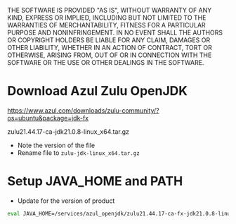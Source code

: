 THE SOFTWARE IS PROVIDED "AS IS", WITHOUT WARRANTY OF ANY KIND, EXPRESS OR IMPLIED, INCLUDING BUT NOT LIMITED TO THE WARRANTIES OF MERCHANTABILITY, FITNESS FOR A PARTICULAR PURPOSE AND NONINFRINGEMENT. IN NO EVENT SHALL THE AUTHORS OR COPYRIGHT HOLDERS BE LIABLE FOR ANY CLAIM, DAMAGES OR OTHER LIABILITY, WHETHER IN AN ACTION OF CONTRACT, TORT OR OTHERWISE, ARISING FROM, OUT OF OR IN CONNECTION WITH THE SOFTWARE OR THE USE OR OTHER DEALINGS IN THE SOFTWARE.

# Download Azul Zulu OpenJDK

https://www.azul.com/downloads/zulu-community/?os=ubuntu&package=jdk-fx

zulu21.44.17-ca-jdk21.0.8-linux_x64.tar.gz

- Note the version of the file
- Rename file to `zulu-jdk-linux_x64.tar.gz`

# Setup JAVA_HOME and PATH

- Update for the version of product

```bash linenums="1"
eval JAVA_HOME=/services/azul_openjdk/zulu21.44.17-ca-fx-jdk21.0.8-linux_x64 PATH=/services/azul_openjdk/zulu21.44.17-ca-fx-jdk21.0.8-linux_x64/bin:$PATH java --version
```
